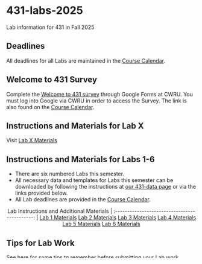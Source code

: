 # 431-labs-2025

Lab information for 431 in Fall 2025

## Deadlines

All deadlines for all Labs are maintained in the [Course Calendar](https://thomaselove.github.io/431-2025/calendar.html).

## Welcome to 431 Survey

Complete the [Welcome to 431 survey](https://bit.ly/431-2025-welcome) through Google Forms at CWRU. You must log into Google via CWRU in order to access the Survey. The link is also found on the [Course Calendar](https://thomaselove.github.io/431-2025/calendar.html).

## Instructions and Materials for Lab X

Visit [Lab X Materials](https://github.com/THOMASELOVE/431-labs-2025/blob/main/labX/)

## Instructions and Materials for Labs 1-6

- There are six numbered Labs this semester.
- All necessary data and templates for Labs this semester can be downloaded by following the instructions at [our 431-data page](https://github.com/THOMASELOVE/431-data) or via the links provided below.
- All Lab deadlines are provided in the [Course Calendar](https://thomaselove.github.io/431-2025/calendar.html).

<div align="center">

Lab Instructions and Additional Materials
| :--------------------------------------------: |
[Lab 1 Materials](https://github.com/THOMASELOVE/431-labs-2024/blob/main/lab1/)
[Lab 2 Materials](https://github.com/THOMASELOVE/431-labs-2024/blob/main/lab2/)
[Lab 3 Materials](https://github.com/THOMASELOVE/431-labs-2024/blob/main/lab3/)
[Lab 4 Materials](https://github.com/THOMASELOVE/431-labs-2024/blob/main/lab4/)
[Lab 5 Materials](https://github.com/THOMASELOVE/431-labs-2024/blob/main/lab5/)
[Lab 6 Materials](https://github.com/THOMASELOVE/431-labs-2024/blob/main/lab6/)

</div>

## Tips for Lab Work

See [here](tips.md) for some tips to remember before submitting your Lab work.

## Getting Help During The Lab

You are welcome to discuss each Lab with Professor Love, the teaching assistants or your colleagues, but your answer must be prepared by you alone. Don't be afraid to ask questions, using any of the methods described on our [Contact Us](https://thomaselove.github.io/431-2025/contact.html) page.

## Submitting Your Work

Each set of Lab instructions provides details on how to submit your work. Mostly, this is done through the Assignments folder in [Canvas](https://canvas.case.edu/), but check the instructions.

## Grading

- Labs 1-6 are graded by the TAs and then reviewed by Dr. Love. Your grades will be available approximately one week after the Lab deadline. 
- Dr. Love reviews the Lab X submissions personally. 
 
## Answer Sketches and Grading Rubrics

As each Lab passes its deadline (as listed in the [Course Calendar](https://thomaselove.github.io/431-2025/calendar.html)), we will:

- post the answer sketch (48 hours after the deadline) to our Shared Google Drive, and then
- post grades and any additional information about grading rubrics one week after the deadline to a location we will provide to you.

## Late Policy (No extensions)

- Note that your lowest lab score (out of Labs 1-6) over the course of the semester will be dropped before we calculate your lab grade.
- To receive full credit on a Lab, it must be received on Canvas no later than 59 minutes after the posted deadline. (This allows for small issues with uploading to Canvas to occur without penalty.)
- Labs that are turned in 1-48 hours after the deadline will lose 20% of available credit (10 points) for late work.
- No extensions to Lab deadlines will be made this semester. Labs turned in more than 48 hours after the deadline will receive no credit, since by then the Lab Sketch will be posted.

## Lab Regrade Requests will be reviewed in December

The **[Lab Regrade Request Form](https://bit.ly/431-2025-lab-regrade-request)** will open after Lab 1's grades are posted. 

We use this form to handle almost all grading errors and regrade requests on Labs. The only exception to this policy is when you believe we've made an arithmetic error in summing up your points on a lab. If that happens, just email Dr. Love to get it straightened out. The [Form](https://bit.ly/431-2025-lab-regrade-request) is used for all other regrade situations.

- If you want Dr. Love to review your grade on one (or more) of Labs 1-6, fill out the [Lab Regrade Request Form](https://bit.ly/431-2025-lab-regrade-request) any time before the deadline on the [Course Calendar](https://thomaselove.github.io/431-2025/calendar.html). Once you submit the form, you'll have the ability to edit it, so you can add to it later in the semester if necessary.
- When all other course work has been graded, Dr. Love will open the form. If you have requested additional points that could change your course grade, he'll review your request. If not, then he won't. 

The main website for 431 in Fall 2025 is <https://thomaselove.github.io/431-2025>.

